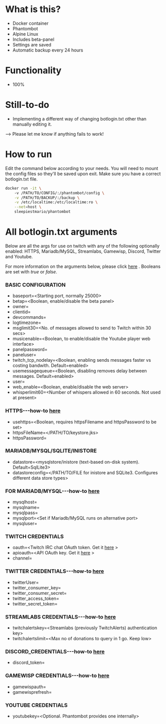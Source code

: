 # What is this?
* Docker container
* Phantombot
* Alpine Linux 
* Includes beta-panel
* Settings are saved
* Automatic backup every 24 hours

# Functionality
* 100%

# Still-to-do
* Implementing a different way of changing botlogin.txt other than manually editing it. 

--> Please let me know if anything fails to work!

# How to run
Edit the command below according to your needs. You will need to mount the config files so they'll be saved upon exit. Make sure you have a correct botlogin.txt file.
```sh
docker run -it \ 
	-v /PATH/TO/CONFIG/:/phantombot/config \
	-v /PATH/TO/BACKUP/:/backup \
	-v /etc/localtime:/etc/localtime:ro \
	--net=host \
	sleepiestmario/phantombot
```

# All botlogin.txt arguments
Below are all the args for use on twitch with any of the following optionally enabled: HTTPS, Mariadb/MySQL, Streamlabs, Gamewisp, Discord, Twitter and Youtube.

For more information on the arguments below, please click [here](https://community.phantombot.tv/t/settings-for-botlogin-txt/78) .
Booleans are set with *true* or *false*.

### BASIC CONFIGURATION
* baseport=<Starting port, normally 25000>
* betap=<Boolean, enable/disable the beta panel>
* owner=<Name of the broadcaster>
* clientid=<Typically blank or not set. Can be obtained from Twitch>
* devcommands=<To help live debug with users. Enabled by default>
* logtimezone=<Specifies a timezone for logging>
* msglimit30=<No. of messages allowed to send to Twitch within 30 secs>
* musicenable=<Boolean, to enable/disable the Youtube player web interface>
* panelpassword=<Password to access the control panel and Youtube player>
* paneluser=<User used to access the control panel and Youtube player>
* twitch_tcp_nodelay=<Boolean, enabling sends  messages faster vs costing bandwith. Default=enabled>
* usemessagequeue=<Boolean, disabling removes delay between messages. Default=enabled>
* user=<Name of your Phantombot>
* web_enable=<Boolean, enable/disable the web server>
* whisperlimit60=<Number of whispers allowed in 60 seconds. Not used at present>
### HTTPS---how-to [here](https://community.phantombot.tv/t/how-to-enable-ssl-on-phantombot/71)
* usehttps=<Boolean, requires httpsFilename and httpsPassword to be set>
* httpsFileName=</PATH/TO/keystore.jks>
* httpsPassword=<Password of keystore.jks>
### MARIADB/MYSQL/SQLITE/INISTORE
* datastore=<mysqlstore/inistore (text-based on-disk system). Default=SqlLite3>
* datastoreconfig=</PATH/TO/FILE for inistore and SQLite3. Configures different data store types> 
### FOR MARIADB/MYSQL---how-to [here](https://community.phantombot.tv/t/mysql-configuration/73)
* mysqlhost=<Hostname of host>
* mysqlname=<Name of database>
* mysqlpass=<Password of user>
* mysqlport=<Set if Mariadb/MySQL runs on alternative port>
* mysqluser=<Name of user>
### TWITCH CREDENTIALS
* oauth=<Twitch IRC chat OAuth token. Get it [here](https://twitchapps.com/tmi/) >
* apioauth=<API OAuth key. Get it [here](https://twitchapps.com/tokengen/) >
* channel=<Twitch channel phantombot will log into>
### TWITTER CREDENTIALS---how-to [here](https://community.phantombot.tv/t/twitter-integration-setup/65)
* twitterUser=<Name of Twitter account>
* twitter_consumer_key=<Twitter authorization key>
* twitter_consumer_secret=<Twitter authorization key>
* twitter_access_token=<Twitter authorization key>
* twitter_secret_token=<Twitter authorization key>
### STREAMLABS CREDENTIALS---how-to [here](https://phantombot.tv/streamlabs/)
* twitchalertskey=<Streamlabs (previously TwitchAlerts) authentication key>
* twitchalertslimit=<Max no of donations to query in 1 go. Keep low>
### DISCORD_CREDENTIALS---how-to [here](https://community.phantombot.tv/t/discord-integration-setup/64)
* discord_token= <Discord token>
### GAMEWISP CREDENTIALS---how-to [here](https://phantombot.tv/gamewisp/)
* gamewispauth=<Autorization token>
* gamewisprefresh=<Autorization refresh token>
### YOUTUBE CREDENTIALS
* youtubekey=<Optional. Phantombot provides one internally>

